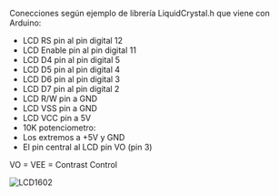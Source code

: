 Conecciones según ejemplo de librería LiquidCrystal.h que viene con Arduino:
 * LCD RS pin al pin digital 12
 * LCD Enable pin al pin digital 11
 * LCD D4 pin al pin digital 5
 * LCD D5 pin al pin digital 4
 * LCD D6 pin al pin digital 3
 * LCD D7 pin al pin digital 2
 * LCD R/W pin a GND
 * LCD VSS pin a GND
 * LCD VCC pin a 5V
 * 10K potenciometro:
 * Los extremos a +5V y GND
 * El pin central al LCD pin VO (pin 3)
 
 
 
 VO = VEE = Contrast Control
 
 
 ![LCD1602](LCD16x2_Pins.png)
